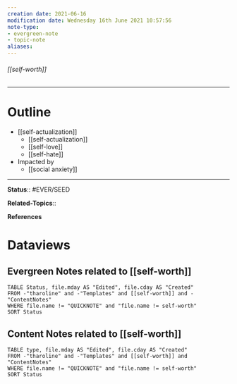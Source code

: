 ```yaml
---
creation date: 2021-06-16
modification date: Wednesday 16th June 2021 10:57:56
note-type: 
- evergreen-note
- topic-note
aliases:
---
```


###### [[self-worth]]



---
# Outline
- [[self-actualization]]
	- [[self-actualization]]
	- [[self-love]]
	- [[self-hate]]
- Impacted by
	- [[social anxiety]]

---

**Status**:: #EVER/SEED

**Related-Topics**::  
	
**References**

# Dataviews 
## Evergreen Notes related to [[self-worth]]
```dataview
TABLE Status, file.mday AS "Edited", file.cday AS "Created"
FROM -"tharoline" and -"Templates" and [[self-worth]] and -"ContentNotes"
WHERE file.name != "QUICKNOTE" and "file.name != self-worth"
SORT Status
```
## Content Notes related to [[self-worth]]
```dataview
TABLE type, file.mday AS "Edited", file.cday AS "Created"
FROM -"tharoline" and -"Templates" and [[self-worth]] and "ContentNotes"
WHERE file.name != "QUICKNOTE" and "file.name != self-worth"
SORT Status
```